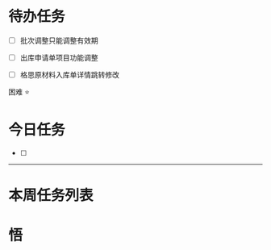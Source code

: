 # 待办任务
- [ ] 批次调整只能调整有效期
- [ ] 出库申请单项目功能调整

- [ ] 格思原材料入库单详情跳转修改



困难
⭐

# 今日任务
- [ ] 




------
# 本周任务列表



# 悟